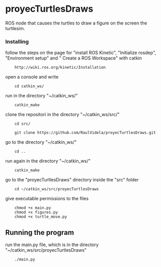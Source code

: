 # proyecTurtlesDraws

ROS node that causes the turtles to draw a figure on the screen the turtlesim.

### Installing

follow the steps on the page for "install ROS Kinetic", "Initialize rosdep", "Environment setup"
and " Create a ROS Workspace" with catkin     
```
    http://wiki.ros.org/kinetic/Installation
```

open a console and write

```
    cd catkin_ws/
```

run in the directory "~/catkin_ws/"

```
    catkin_make
```

clone the repositori in the directory "~/catkin_ws/src/"

```
    cd src/
    
    git clone https://github.com/RaulVidela/proyecTurtlesDraws.git
```

go to the directory "~/catkin_ws/" 

```
    cd ..
```

run again in the directory "~/catkin_ws/"

```
    catkin_make
```

go to the "proyecTurtlesDraws" directory inside the "src" folder

```
    cd ~/catkin_ws/src/proyecTurtlesDraws
```

give executable permissions to the files
```
    chmod +x main.py
    chmod +x figures.py
    chmod +x turtle_move.py
```

## Running the program

run the main.py file, which is in the directory "~/catkin_ws/src/proyecTurtlesDraws"

```
    ./main.py
``` 
